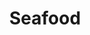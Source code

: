 ---
linktitle: Seafood
menu:
  main:
    parent: seafood
  after:
    name: seafood
    weight: 9
title: Seafood
bookCollapseSection: true
---